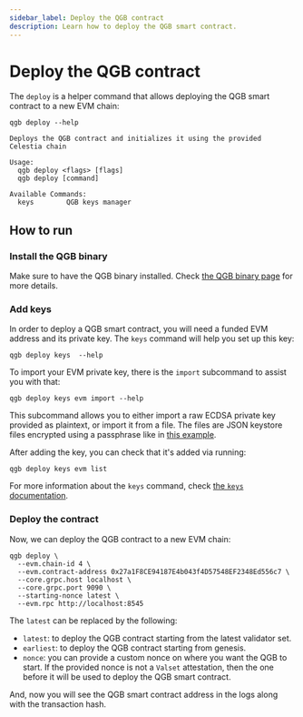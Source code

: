 ```yaml
---
sidebar_label: Deploy the QGB contract
description: Learn how to deploy the QGB smart contract.
---
```


# Deploy the QGB contract

<!-- markdownlint-disable MD013 -->

The `deploy` is a helper command that allows deploying the QGB smart contract to a new EVM chain:

```ssh
qgb deploy --help

Deploys the QGB contract and initializes it using the provided Celestia chain

Usage:
  qgb deploy <flags> [flags]
  qgb deploy [command]

Available Commands:
  keys        QGB keys manager
```

## How to run

### Install the QGB binary

Make sure to have the QGB binary installed. Check [the QGB binary page](https://docs.celestia.org/nodes/qgb-binary) for more details.

### Add keys

In order to deploy a QGB smart contract, you will need a funded EVM address and its private key. The `keys` command will help you set up this key:

```ssh
qgb deploy keys  --help
```

To import your EVM private key, there is the `import` subcommand to assist you with that:

```ssh
qgb deploy keys evm import --help
```

This subcommand allows you to either import a raw ECDSA private key provided as plaintext, or import it from a file. The files are JSON keystore files encrypted using a passphrase like in [this example](https://geth.ethereum.org/docs/developers/dapp-developer/native-accounts).

After adding the key, you can check that it's added via running:

```ssh
qgb deploy keys evm list
```

For more information about the `keys` command, check [the `keys` documentation](https://docs.celestia.org/nodes/qgb-keys).

### Deploy the contract

Now, we can deploy the QGB contract to a new EVM chain:

```ssh
qgb deploy \
  --evm.chain-id 4 \
  --evm.contract-address 0x27a1F8CE94187E4b043f4D57548EF2348Ed556c7 \
  --core.grpc.host localhost \
  --core.grpc.port 9090 \
  --starting-nonce latest \
  --evm.rpc http://localhost:8545
```

The `latest` can be replaced by the following:

- `latest`: to deploy the QGB contract starting from the latest validator set.
- `earliest`: to deploy the QGB contract starting from genesis.
- `nonce`: you can provide a custom nonce on where you want the QGB to start. If the provided nonce is not a `Valset` attestation, then the one before it will be used to deploy the QGB smart contract.

And, now you will see the QGB smart contract address in the logs along with the transaction hash.
